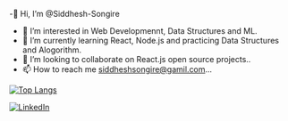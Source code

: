 -👋 Hi, I’m @Siddhesh-Songire
- 👀 I’m interested in Web Developmennt, Data Structures and ML.
- 🌱 I’m currently learning React, Node.js and practicing Data Structures and Alogorithm.
- 💞️ I’m looking to collaborate on React.js open source projects..
- 📫 How to reach me siddheshsongire@gamil.com...

[![Top Langs](https://github-readme-stats.vercel.app/api/top-langs/?username=Siddhesh-Songire&layout=compact)](https://github.com/anuraghazra/github-readme-stats)

<!---
Siddhesh-Songire/Siddhesh-Songire is a ✨ special ✨ repository because its `README.md` (this file) appears on your GitHub profile.
You can click the Preview link to take a look at your changes.
--->
<a href="https://www.linkedin.com/in/siddhesh-songire/"><img src="https://img.shields.io/badge/linkedin-%230077B5.svg?&style=for-the-badge&logo=linkedin&logoColor=white" alt="LinkedIn" /></a>&nbsp;

